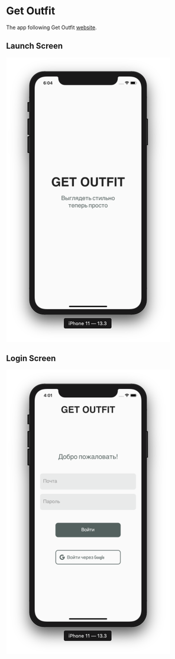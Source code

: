 # Get Outfit

The app following Get Outfit [website](https://getoutfit.ru).

## Launch Screen

![Launch Screen](https://github.com/dbystruev/Get-Outfit/blob/master/screenshots/screenshot1.png?raw=true)

## Login Screen

![Login Screen](https://github.com/dbystruev/Get-Outfit/blob/master/screenshots/screenshot2.png?raw=true)
